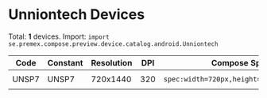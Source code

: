 # Unniontech Devices

Total: **1** devices. Import: `import se.premex.compose.preview.device.catalog.android.Unniontech`

| Code | Constant | Resolution | DPI | Compose Spec | Preview Usage |
|------|----------|------------|-----|-------------|---------------|
| UNSP7 | UNSP7 | 720x1440 | 320 | `spec:width=720px,height=1440px,dpi=320` | `@Preview(device = Unniontech.UNSP7)` |

<!-- Generated automatically. Do not edit manually. -->
